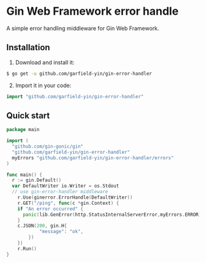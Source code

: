 # Gin Web Framework error handle
A simple error handling middleware for Gin Web Framework.

## Installation
1. Download and install it:

```sh
$ go get -u github.com/garfield-yin/gin-error-handler
```

2. Import it in your code:

```go
import "github.com/garfield-yin/gin-error-handler"
```

## Quick start

```go
package main

import (
  "github.com/gin-gonic/gin"
  "github.com/garfield-yin/gin-error-handler"
  myErrors "github.com/garfield-yin/gin-error-handler/errors"
)

func main() {
  r := gin.Default()
  var DefaultWriter io.Writer = os.Stdout
  // use gin-error-handler middleware
	r.Use(ginerror.ErrorHandle(DefaultWriter))
	r.GET("/ping", func(c *gin.Context) {
    if "An error occurred" {
      panic(lib.GenError(http.StatusInternalServerError,myErrors.ERROR))
    }
    c.JSON(200, gin.H{
			"message": "ok",
		})
	})
	r.Run()
}
```

